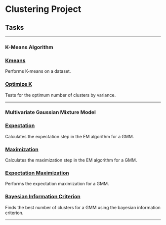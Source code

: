# Clustering Project

## Tasks
---

### K-Means Algorithm

### [Kmeans](https://github.com/AnthonyArmour/holbertonschool-machine_learning/blob/master/unsupervised_learning/0x01-clustering/1-kmeans.py "Kmeans")
Performs K-means on a dataset.

### [Optimize K](https://github.com/AnthonyArmour/holbertonschool-machine_learning/blob/master/unsupervised_learning/0x01-clustering/3-optimum.py "Optimize K")
Tests for the optimum number of clusters by variance.

---

### Multivariate Gaussian Mixture Model

### [Expectation](https://github.com/AnthonyArmour/holbertonschool-machine_learning/blob/master/unsupervised_learning/0x01-clustering/6-expectation.py "Expectation")
Calculates the expectation step in the EM algorithm for a GMM.


### [Maximization](https://github.com/AnthonyArmour/holbertonschool-machine_learning/blob/master/unsupervised_learning/0x01-clustering/7-maximization.py "Maximization")
Calculates the maximization step in the EM algorithm for a GMM.


### [Expectation Maximization](https://github.com/AnthonyArmour/holbertonschool-machine_learning/blob/master/unsupervised_learning/0x01-clustering/8-EM.py "Expectation Maximization")
Performs the expectation maximization for a GMM.


### [Bayesian Information Criterion](https://github.com/AnthonyArmour/holbertonschool-machine_learning/blob/master/unsupervised_learning/0x01-clustering/9-BIC.py "Bayesian Information Criterion")
Finds the best number of clusters for a GMM using the bayesian information criterion.

---
